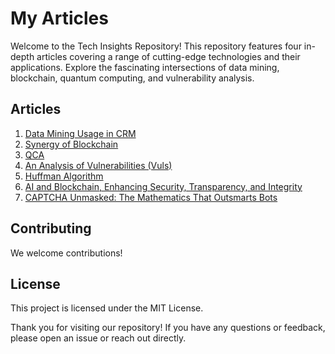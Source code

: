 # My Articles

Welcome to the Tech Insights Repository! This repository features four in-depth articles covering a range of cutting-edge technologies and their applications. Explore the fascinating intersections of data mining, blockchain, quantum computing, and vulnerability analysis.

## Articles

1. <a href="https://github.com/parsabe/parsabe/blob/main/articles/dm%20in%20crm.pdf">Data Mining Usage in CRM</a><br>
2. <a href="https://github.com/parsabe/parsabe/blob/main/articles/blockchain.pdf">Synergy of Blockchain</a><br>
3. <a href="https://github.com/parsabe/parsabe/blob/main/articles/qca.pdf">QCA</a><br>
4. <a href="https://github.com/parsabe/parsabe/blob/main/articles/Vulterabilites%20in%20Web.pdf">An Analysis of Vulnerabilities (Vuls)</a><br>
5. <a href="https://github.com/parsabe/parsabe/blob/main/articles/Huffman%20Algorithm.pdf">Huffman Algorithm</a><br>
6. <a href="https://github.com/parsabe/parsabe/blob/main/articles/AI%20and%20Blockchain%2C%20Enhancing%20Security%2C%20Transparency%2C%20and%20Integrity_Parsa_besharat_69365.pdf">AI and Blockchain, Enhancing Security, Transparency, and Integrity</a><br>
7. <a href="https://github.com/parsabe/parsabe/blob/main/articles/CAPTHCA.pdf">CAPTCHA Unmasked: The Mathematics That Outsmarts Bots</a>





## Contributing

We welcome contributions! 

## License

This project is licensed under the MIT License.


Thank you for visiting our repository! If you have any questions or feedback, please open an issue or reach out directly.
